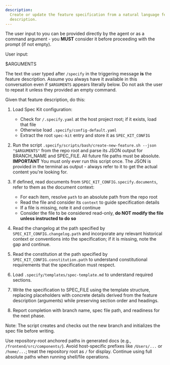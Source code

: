 ```yaml
---
description:
  Create or update the feature specification from a natural language feature
  description.
---
```


The user input to you can be provided directly by the agent or as a command
argument - you **MUST** consider it before proceeding with the prompt (if not
empty).

User input:

$ARGUMENTS

The text the user typed after `/specify` in the triggering message **is** the
feature description. Assume you always have it available in this conversation
even if `$ARGUMENTS` appears literally below. Do not ask the user to repeat it
unless they provided an empty command.

Given that feature description, do this:

1. Load Spec Kit configuration:
   - Check for `/.specify.yaml` at the host project root; if it exists, load
     that file
   - Otherwise load `.specify/config-default.yaml`
   - Extract the root `spec-kit` entry and store it as `SPEC_KIT_CONFIG`

2. Run the script
   `.specify/scripts/bash/create-new-feature.sh --json "$ARGUMENTS"` from the
   repo root and parse its JSON output for BRANCH_NAME and SPEC_FILE. All future
   file paths must be absolute. **IMPORTANT** You must only ever run this script
   once. The JSON is provided in the terminal as output - always refer to it to
   get the actual content you're looking for.

3. If defined, read documents from `SPEC_KIT_CONFIG.specify.documents`, refer to
   them as the document context:
   - For each item, resolve `path` to an absolute path from the repo root
   - Read the file and consider its `context` to guide specification details
   - If a file is missing, note it and continue
   - Consider the file to be considered read-only, **do NOT modify the file
     unless instructed to do so**

4. Read the changelog at the path specified by `SPEC_KIT_CONFIG.changelog.path`
   and incorporate any relevant historical context or conventions into the
   specification; if it is missing, note the gap and continue.

5. Read the constitution at the path specified by
   `SPEC_KIT_CONFIG.constitution.path` to understand constitutional requirements
   that the specification must respect.

6. Load `.specify/templates/spec-template.md` to understand required sections.

7. Write the specification to SPEC_FILE using the template structure, replacing
   placeholders with concrete details derived from the feature description
   (arguments) while preserving section order and headings.

8. Report completion with branch name, spec file path, and readiness for the
   next phase.

Note: The script creates and checks out the new branch and initializes the spec
file before writing.

Use repository-root anchored paths in generated docs (e.g.,
`/frontend/src/components/`). Avoid host-specific prefixes like `/Users/...` or
`/home/...`; treat the repository root as `/` for display. Continue using full
absolute paths when running shell/file operations.
